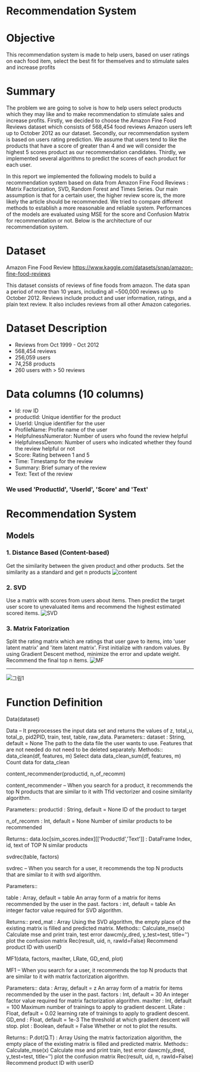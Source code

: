 # Recommendation System



# Objective

This recommendation system is made to help users, based on user ratings on each food item, select the best fit for themselves and to stimulate sales and increase profits

# Summary

The problem we are going to solve is how to help users select products which they may like and to make recommendation to stimulate sales and increase profits. Firstly, we decided to choose the Amazon Fine Food Reviews dataset which consists of 568,454 food reviews Amazon users left up to October 2012 as our dataset. Secondly, our recommendation system is based on users rating prediction. We assume that users tend to like the products that have a score of greater than 4 and we will consider the highest 5 scores product as our recommendation candidates. Thirdly, we implemented several algorithms to predict the scores of each product for each user.

In this report we implemented the following models to build a recommendation system based on data from Amazon Fine Food Reviews : Matrix Factorization, SVD, Random Forest and Times Series. Our main assumption is that for a certain user, the higher review score is, the more likely the article should be recommended. We tried to compare different methods to establish a more reasonable and reliable system. Performances of the models are evaluated using MSE for the score and Confusion Matrix for recommendation or not. Below is the architecture of our recommendation system.

# Dataset

Amazon Fine Food Review
https://www.kaggle.com/datasets/snap/amazon-fine-food-reviews

This dataset consists of reviews of fine foods from amazon. The data span a period of more than 10 years, including all ~500,000 reviews up to October 2012. Reviews include product and user information, ratings, and a plain text review. It also includes reviews from all other Amazon categories.

# Dataset Description

- Reviews from Oct 1999 - Oct 2012
- 568,454 reviews
- 256,059 users
- 74,258 products
- 260 users with > 50 reviews


# Data columns (10 columns)

- Id: row ID
- productId: Unique identifier for the product
- UserId: Unqiue identifier for the user
- ProfileName: Profile name of the user
- HelpfulnessNumerator: Number of users who found the review helpful
- HelpfulnessDenom: Number of users who indicated whether they found the review helpful or not
- Score: Rating between 1 and 5
- Time: Timestamp for the review
- Summary: Brief sumary of the review
- Text: Text of the review


### We used 'ProductId', 'UserId', 'Score' and 'Text'


# Recommendation System

## Models

### 1. Distance Based (Content-based)

Get the similarity between the given product and other products. Set the similarity as a standard and get n products
![content](https://user-images.githubusercontent.com/87661298/204401976-cd62a800-065e-48cb-9dcc-f644901e60b3.png)


### 2. SVD

Use a matrix with scores from users about items. Then predict the target user score to unevaluated items and recommend the highest estimated scored items.
![SVD](https://user-images.githubusercontent.com/87661298/204401403-8f5731c6-a28d-43ea-a5c1-e3aeab5ec86e.png)


### 3. Matrix Fatorization

Split the rating matrix which are ratings that user gave to items, into 'user latent matrix' and 'item latent matrix'. First initialize with random values. By using Gradient Descent method, minimize the error and update weight. Recommend the final top n items.
![MF](https://user-images.githubusercontent.com/87661298/204401425-e7b4f591-ab3a-4338-bb0d-9f6dd6a3e8b7.png)
***
![그림1](https://user-images.githubusercontent.com/87661298/204401649-f6d29064-128e-4d75-9d81-b7887b1a3e94.png)

# Function Definition
	

Data(dataset)

Data – It preprocesses the input data set and returns the values of z, total_u, total_p, pid2PID, train, test, table, raw_data.
Parameters::
dataset : String, default = None
The path to the data file the user wants to use. Features that are not needed do not need to be deleted separately. 
Methods::
data_clean(df, features, m)                Select data
data_clean_sum(df, features, m)           Count data for data_clean


	

content_recommender(productid, n_of_recomm)


content_recommender – When you search for a product, it recommends the top N products that are similar to it with Tfid vectorizer and cosine similarity algorithm.

Parameters::
productid : String, default = None
ID of the product to target 

n_of_recomm : Int, default = None
Number of similar products to be recommended 
 

Returns::
data.loc[sim_scores.index][['ProductId','Text']] : DataFrame
Index, id, text of TOP N similar products



svdrec(table, factors)


svdrec – When you search for a user, it recommends the top N products that are similar to it with svd algorithm.

Parameters::

table : Array, default = table
An array form of a matrix for items recommended by the user in the past.
factors : int, default = table
An integer factor value required for SVD algorithm.
 

Returns::
pred_mat : Array
Using the SVD algorithm, the empty place of the existing matrix is filled and predicted matrix.
Methods::
Calculate_mse(x)                  Calculate mse and print train, test error
dawcm(y_dred, y_test=test, title=’‘)  plot the confusion matrix
Rec(result, uid, n, rawId=False)      Recommend product ID with userID













MF1(data, factors, maxIter, LRate, GD_end, plot)



MF1 – When you search for a user, it recommends the top N products that are similar to it with matrix factorization algorithm.

Parameters::
data : Array, default = z
An array form of a matrix for items recommended by the user in the past.
factors : Int, default = 30
An integer factor value required for matrix factorization algorithm.
maxIter : Int, default = 100
Maximum number of trainings to apply to gradient descent.
LRate : Float, default = 0.02
learning rate of trainings to apply to gradient descent.
GD_end : Float, default = 1e-3
The threshold at which gradient descent will stop.
plot : Boolean, default = False
Whether or not to plot the results.
 
Returns::
P.dot(Q.T) : Array
Using the matrix factorization algorithm, the empty place of the existing matrix is filled and predicted matrix.
Methods::
Calculate_mse(x)                  Calculate mse and print train, test error
dawcm(y_dred, y_test=test, title=’‘)  plot the confusion matrix
Rec(result, uid, n, rawId=False)      Recommend product ID with userID
